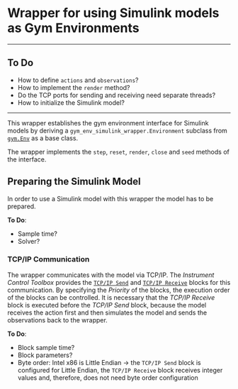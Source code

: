 # Wrapper for using Simulink models as Gym Environments

---

## To Do

- How to define `actions` and `observations`?
- How to implement the `render` method?
- Do the TCP ports for sending and receiving need separate threads?
- How to initialize the Simulink model?

---

This wrapper establishes the gym environment interface for Simulink models by deriving a `gym_env_simulink_wrapper.Environment` subclass from [`gym.Env`](https://github.com/openai/gym/blob/master/gym/core.py#L8) as a base class.

The wrapper implements the `step`, `reset`, `render`, `close` and `seed` methods of the interface.

## Preparing the Simulink Model

In order to use a Simulink model with this wrapper the model has to be prepared.

__To Do__:

- Sample time?
- Solver?

### TCP/IP Communication

The wrapper communicates with the model via TCP/IP. The _Instrument Control Toolbox_ provides the [`TCP/IP Send`](https://www.mathworks.com/help/instrument/tcpipsend.html) and [`TCP/IP Receive`](https://www.mathworks.com/help/instrument/tcpipreceive.html) blocks for this communication. By specifying the _Priority_ of the blocks, the execution order of the blocks can be controlled. It is necessary that the _TCP/IP Receive_ block is executed before the _TCP/IP Send_ block, because the model receives the action first and then simulates the model and sends the observations back to the wrapper.

__To Do__:

- Block sample time?
- Block parameters?
- Byte order: Intel x86 is Little Endian $\rightarrow$ the `TCP/IP Send` block is configured for Little Endian, the `TCP/IP Receive` block receives integer values and, therefore, does not need byte order configuration